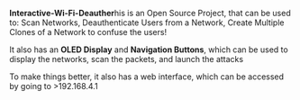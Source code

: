 **Interactive-Wi-Fi-Deauther**his is an Open Source Project, that can be used to:
Scan Networks, 
Deauthenticate Users from a Network, 
Create Multiple Clones of a Network to confuse the users!

It also has an **OLED Display** and **Navigation Buttons**, which can be used to display the networks, scan the packets, and launch the attacks

To make things better, it also has a web interface, which can be accessed by going to >192.168.4.1
